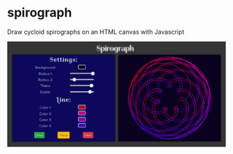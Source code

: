 # spirograph
Draw cycloid spirographs on an HTML canvas with Javascript

[![binary clock](https://github.com/dirtTastesGood/spirograph/blob/master/screenshot.jpg?raw=true)](https://codepen.io/dirttastesgood/full/VweeawO)
